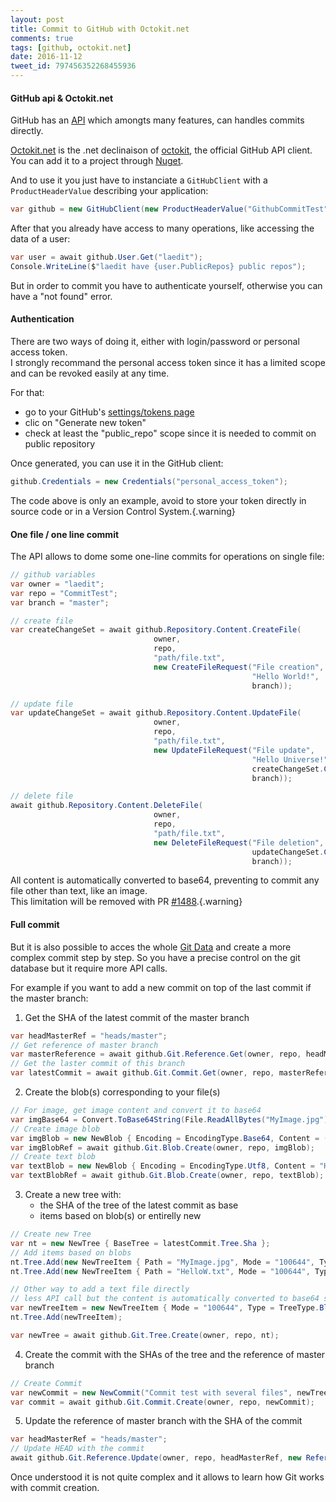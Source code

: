 ```yaml
---
layout: post
title: Commit to GitHub with Octokit.net
comments: true
tags: [github, octokit.net]
date: 2016-11-12
tweet_id: 797456352268455936
---
```


#### GitHub api & Octokit.net

GitHub has an [API](https://developer.github.com/) which amongts many features, can handles commits directly.

[Octokit.net](https://github.com/octokit/octokit.net) is the .net declinaison of [octokit](https://octokit.github.io/), the official GitHub API client.  
You can add it to a project through [Nuget](https://www.nuget.org/packages/octokit).

And to use it you just have to instanciate a `GitHubClient` with a `ProductHeaderValue` describing your application:

```csharp
var github = new GitHubClient(new ProductHeaderValue("GithubCommitTest"));
```

After that you already have access to many operations, like accessing the data of a user:

```csharp
var user = await github.User.Get("laedit");
Console.WriteLine($"laedit have {user.PublicRepos} public repos");
```

But in order to commit you have to authenticate yourself, otherwise you can have a "not found" error.

#### Authentication

There are two ways of doing it, either with login/password or personal access token.  
I strongly recommand the personal access token since it has a limited scope and can be revoked easily at any time.

For that:

- go to your GitHub's [settings/tokens page](https://github.com/settings/tokens)
- clic on "Generate new token"
- check at least the "public_repo" scope since it is needed to commit on public repository

Once generated, you can use it in the GitHub client:

```csharp
github.Credentials = new Credentials("personal_access_token");
```

The code above is only an example, avoid to store your token directly in source code or in a Version Control System.{.warning}

#### One file / one line commit

The API allows to dome some one-line commits for operations on single file:

```csharp
// github variables
var owner = "laedit";
var repo = "CommitTest";
var branch = "master";

// create file
var createChangeSet = await github.Repository.Content.CreateFile(
                                owner,
                                repo,
                                "path/file.txt",
                                new CreateFileRequest("File creation",
                                                      "Hello World!",
                                                      branch));

// update file
var updateChangeSet = await github.Repository.Content.UpdateFile(
                                owner,
                                repo,
                                "path/file.txt",
                                new UpdateFileRequest("File update",
                                                      "Hello Universe!",
                                                      createChangeSet.Content.Sha,
                                                      branch));

// delete file
await github.Repository.Content.DeleteFile(
                                owner,
                                repo,
                                "path/file.txt",
                                new DeleteFileRequest("File deletion",
                                                      updateChangeSet.Content.Sha,
                                                      branch));
```

All content is automatically converted to base64, preventing to commit any file other than text, like an image.  
This limitation will be removed with PR [#1488](https://github.com/octokit/octokit.net/pull/1488).{.warning}

#### Full commit

But it is also possible to acces the whole [Git Data](https://developer.github.com/v3/git/) and create a more complex commit step by step.
So you have a precise control on the git database but it require more API calls.

For example if you want to add a new commit on top of the last commit if the master branch:

 1. Get the SHA of the latest commit of the master branch

```csharp
var headMasterRef = "heads/master";
// Get reference of master branch
var masterReference = await github.Git.Reference.Get(owner, repo, headMasterRef);
// Get the laster commit of this branch
var latestCommit = await github.Git.Commit.Get(owner, repo, masterReference.Object.Sha);
```

 2. Create the blob(s) corresponding to your file(s)

```csharp
// For image, get image content and convert it to base64
var imgBase64 = Convert.ToBase64String(File.ReadAllBytes("MyImage.jpg"));
// Create image blob
var imgBlob = new NewBlob { Encoding = EncodingType.Base64, Content = (imgBase64) };
var imgBlobRef = await github.Git.Blob.Create(owner, repo, imgBlob);
// Create text blob
var textBlob = new NewBlob { Encoding = EncodingType.Utf8, Content = "Hellow World!" };
var textBlobRef = await github.Git.Blob.Create(owner, repo, textBlob);
```

 3. Create a new tree with:
    - the SHA of the tree of the latest commit as base
    - items based on blob(s) or entirelly new

```csharp
// Create new Tree
var nt = new NewTree { BaseTree = latestCommit.Tree.Sha };
// Add items based on blobs
nt.Tree.Add(new NewTreeItem { Path = "MyImage.jpg", Mode = "100644", Type = TreeType.Blob, Sha = imgBlobRef.Sha });
nt.Tree.Add(new NewTreeItem { Path = "HelloW.txt", Mode = "100644", Type = TreeType.Blob, Sha = textBlobRef.Sha });

// Other way to add a text file directly
// less API call but the content is automatically converted to base64 so only text can be used
var newTreeItem = new NewTreeItem { Mode = "100644", Type = TreeType.Blob, Content = "Hello Universe!", Path = "HelloU.txt" };
nt.Tree.Add(newTreeItem);

var newTree = await github.Git.Tree.Create(owner, repo, nt);
```

 4. Create the commit with the SHAs of the tree and the reference of master branch

```csharp
// Create Commit
var newCommit = new NewCommit("Commit test with several files", newTree.Sha, masterReference.Object.Sha);
var commit = await github.Git.Commit.Create(owner, repo, newCommit);
```

 5. Update the reference of master branch with the SHA of the commit

```csharp
var headMasterRef = "heads/master";
// Update HEAD with the commit
await github.Git.Reference.Update(owner, repo, headMasterRef, new ReferenceUpdate(commit.Sha));
```

Once understood it is not quite complex and it allows to learn how Git works with commit creation.